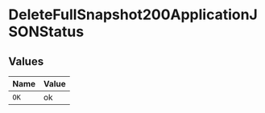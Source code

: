 # DeleteFullSnapshot200ApplicationJSONStatus


## Values

| Name  | Value |
| ----- | ----- |
| `OK`  | ok    |